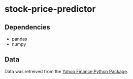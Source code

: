 # stock-price-predictor

## Dependencies

- pandas
- numpy

## Data

Data was retreived from the [Yahoo Finance Python Package](https://pypi.org/project/yfinance/).
